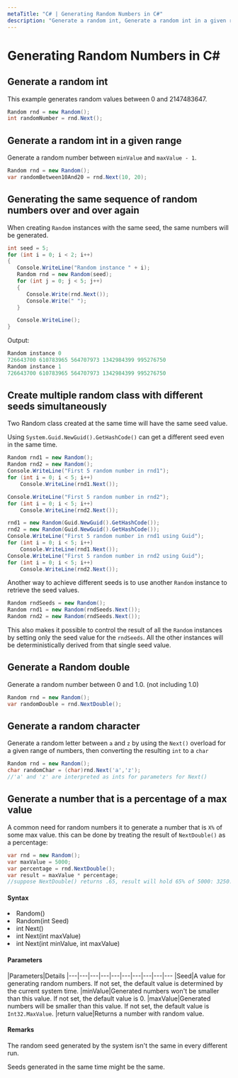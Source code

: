 ```yaml
---
metaTitle: "C# | Generating Random Numbers in C#"
description: "Generate a random int, Generate a random int in a given range, Generating the same sequence of random numbers over and over again, Create multiple random class with different seeds simultaneously, Generate a Random double, Generate a random character, Generate a number that is a percentage of a max value"
---
```


# Generating Random Numbers in C#




## Generate a random int


This example generates random values between 0 and 2147483647.

```cs
Random rnd = new Random();
int randomNumber = rnd.Next();

```



## Generate a random int in a given range


Generate a random number between `minValue` and `maxValue - 1`.

```cs
Random rnd = new Random();
var randomBetween10And20 = rnd.Next(10, 20);

```



## Generating the same sequence of random numbers over and over again


When creating `Random` instances with the same seed, the same numbers will be generated.

```cs
int seed = 5;
for (int i = 0; i < 2; i++)
{
   Console.WriteLine("Random instance " + i);
   Random rnd = new Random(seed);
   for (int j = 0; j < 5; j++)
   {
      Console.Write(rnd.Next());
      Console.Write(" ");
   }

   Console.WriteLine();
}

```

Output:

```cs
Random instance 0
726643700 610783965 564707973 1342984399 995276750
Random instance 1
726643700 610783965 564707973 1342984399 995276750

```



## Create multiple random class with different seeds simultaneously


Two Random class created at the same time will have the same seed value.

Using `System.Guid.NewGuid().GetHashCode()` can get a different seed even in the same time.

```cs
Random rnd1 = new Random();
Random rnd2 = new Random();
Console.WriteLine("First 5 random number in rnd1");
for (int i = 0; i < 5; i++)
    Console.WriteLine(rnd1.Next());

Console.WriteLine("First 5 random number in rnd2");
for (int i = 0; i < 5; i++)
    Console.WriteLine(rnd2.Next());

rnd1 = new Random(Guid.NewGuid().GetHashCode());
rnd2 = new Random(Guid.NewGuid().GetHashCode());
Console.WriteLine("First 5 random number in rnd1 using Guid");
for (int i = 0; i < 5; i++)
    Console.WriteLine(rnd1.Next());
Console.WriteLine("First 5 random number in rnd2 using Guid");
for (int i = 0; i < 5; i++)
    Console.WriteLine(rnd2.Next());

```

Another way to achieve different seeds is to use another `Random` instance to retrieve the seed values.

```cs
Random rndSeeds = new Random();
Random rnd1 = new Random(rndSeeds.Next());
Random rnd2 = new Random(rndSeeds.Next());

```

This also makes it possible to control the result of all the `Random` instances by setting only the seed value for the `rndSeeds`. All the other instances will be deterministically derived from that single seed value.



## Generate a Random double


Generate a random number between 0 and 1.0. (not including 1.0)

```cs
Random rnd = new Random();
var randomDouble = rnd.NextDouble();

```



## Generate a random character


Generate a random letter between `a` and `z` by using the `Next()` overload for a given range of numbers, then converting the resulting `int` to a `char`

```cs
Random rnd = new Random();
char randomChar = (char)rnd.Next('a','z'); 
//'a' and 'z' are interpreted as ints for parameters for Next()

```



## Generate a number that is a percentage of a max value


A common need for random numbers it to generate a number that is `X%` of some max value. this can be done by treating the result of `NextDouble()` as a percentage:

```cs
var rnd = new Random();
var maxValue = 5000;
var percentage = rnd.NextDouble();
var result = maxValue * percentage; 
//suppose NextDouble() returns .65, result will hold 65% of 5000: 3250.

```



#### Syntax


<li>
Random()
</li>
<li>
Random(int Seed)
</li>
<li>
int Next()
</li>
<li>
int Next(int maxValue)
</li>
<li>
int Next(int minValue, int maxValue)
</li>



#### Parameters


|Parameters|Details
|---|---|---|---|---|---|---|---|---|---
|Seed|A value for generating random numbers. If not set, the default value is determined by the current system time.
|minValue|Generated numbers won't be smaller than this value. If not set, the default value is 0.
|maxValue|Generated numbers will be smaller than this value. If not set, the default value is `Int32.MaxValue`.
|return value|Returns a number with random value.



#### Remarks


The random seed generated by the system isn't the same in every different run.

Seeds generated in the same time might be the same.

